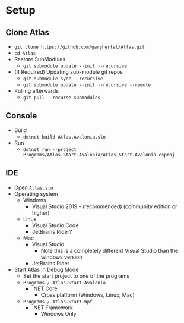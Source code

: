# Setup

## Clone Atlas
- `git clone https://github.com/garyhertel/Atlas.git`
- `cd Atlas`
- Restore SubModules
  - `git submodule update --init --recursive`
- (If Required) Updating sub-module git repos
  - `git submodule sync --recursive`
  - `git submodule update --init --recursive --remote`
- Pulling afterwards
  - `git pull --recurse-submodules`

## Console
- Build
  - `dotnet build Atlas.Avalonia.sln`
- Run
  - `dotnet run --project Programs/Atlas.Start.Avalonia/Atlas.Start.Avalonia.csproj`

## IDE
- Open `Atlas.sln`
- Operating system
  - Windows
    - Visual Studio 2019 - (recommended) (community edition or higher)
  - Linux
      - Visual Studio Code
      - JetBrains Rider?
  - Mac
      - Visual Studio
        - Note this is a completely different Visual Studio than the windows version
      - JetBrains Rider
- Start Atlas in Debug Mode
  - Set the start project to one of the programs
  - `Programs / Atlas.Start.Avalonia`
    - .NET Core
      - Cross platform (Windows, Linux, Mac)
  - `Programs / Atlas.Start.Wpf`
    - .NET Framework
      - Windows Only
    
